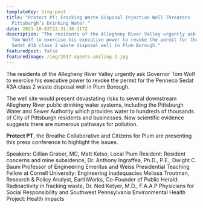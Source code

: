 ```yaml
---
templateKey: blog-post
title: "Protect PT: Fracking Waste Disposal Injection Well Threatens
  Pittsburgh’s Drinking Water."
date: 2021-10-03T22:31:38.317Z
description: "The residents of the Allegheny River Valley urgently ask Governor
  Tom Wolf to exercise his executive power to revoke the permit for the Penneco
  Sedat #3A class 2 waste disposal well in Plum Borough."
featuredpost: false
featuredimage: /img/2017-agents-smiling-2.jpg
---
```

<!--StartFragment-->

The residents of the Allegheny River Valley urgently ask Governor Tom Wolf to exercise his executive power to revoke the permit for the Penneco Sedat #3A class 2 waste disposal well in Plum Borough. 

The well site would present devastating risks to several downstream Allegheny River public drinking water systems, including the Pittsburgh Water and Sewer Authority which provides water to hundreds of thousands of City of Pittsburgh residents and businesses. New scientific evidence suggests there are numerous pathways for pollution. 

**Protect PT**, the Breathe Collaborative and Citizens for Plum are presenting this press conference to highlight the issues.

 Speakers: Gillian Graber, MC, Matt Kelso, Local Plum Resident: Resident concerns and mine subsidence, Dr. Anthony Ingraffea, Ph.D., P.E., Dwight C. Baum Professor of Engineering Emeritus and Weiss Presidential Teaching Fellow at Cornell University: Engineering inadequacies Melissa Troutman, Research & Policy Analyst, EarthWorks, Co-Founder of Public Herald: Radioactivity in fracking waste, Dr. Ned Ketyer, M.D., F.A.A.P Physicians for Social Responsibility and Southwest Pennsylvania Environmental Health Project: Health impacts

<!--EndFragment-->